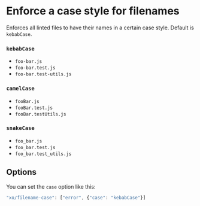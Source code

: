 # Enforce a case style for filenames

Enforces all linted files to have their names in a certain case style. Default is `kebabCase`.


### `kebabCase`

- `foo-bar.js`
- `foo-bar.test.js`
- `foo-bar.test-utils.js`

### `camelCase`

- `fooBar.js`
- `fooBar.test.js`
- `fooBar.testUtils.js`

### `snakeCase`

- `foo_bar.js`
- `foo_bar.test.js`
- `foo_bar.test_utils.js`


## Options

You can set the `case` option like this:

```js
"xo/filename-case": ["error", {"case": "kebabCase"}]
```
